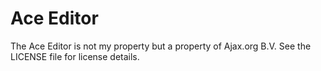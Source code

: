 # Ace Editor

The Ace Editor is not my property but a property of Ajax.org B.V. See the LICENSE file for license details.
